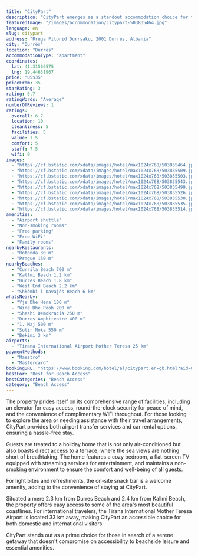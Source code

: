 ```yaml
---
title: "CityPart"
description: "CityPart emerges as a standout accommodation choice for travelers seeking a blend of comfort and convenience, complemented by stunning river views."
featuredImage: "/images/accommodation/citypart-503835464.jpg"
language: en
slug: citypart
address: "Rruga Filonid Durrsaku, 2001 Durrës, Albania"
city: "Durrës"
location: "Durrës"
accommodationType: "apartment"
coordinates:
  lat: 41.31566575
  lng: 19.44631967
price: "US$35"
priceFrom: 35
starRating: 3
rating: 6.7
ratingWords: "Average"
numberOfReviews: 1
ratings:
  overall: 6.7
  location: 10
  cleanliness: 5
  facilities: 5
  value: 7.5
  comfort: 5
  staff: 7.5
  wifi: 0
images:
  - "https://cf.bstatic.com/xdata/images/hotel/max1024x768/503835464.jpg?k=5ef86e8438a7d5c72f9a7d774c42a1e40b3314ed099b1db2c55abea95735476d&o=&hp=1"
  - "https://cf.bstatic.com/xdata/images/hotel/max1024x768/503835509.jpg?k=5c5e0e9d5107034cf8065a5a56ce4cbac195eb6cc67f803ab6938489d1d16243&o=&hp=1"
  - "https://cf.bstatic.com/xdata/images/hotel/max1024x768/503835503.jpg?k=3508e9197577eb1641c4e0f5c9b713606078d93eb278e639e554a781d0bdb6b3&o=&hp=1"
  - "https://cf.bstatic.com/xdata/images/hotel/max1024x768/503835543.jpg?k=2bfd16451cdb28ee3572601d8b12fbaa77d3ad30abf6f5e0ed3a0f024a1907cd&o=&hp=1"
  - "https://cf.bstatic.com/xdata/images/hotel/max1024x768/503835499.jpg?k=d0ddbabde9eeb0252c1892373244fdfc67bf15e2e9b709c98777a2a701618a85&o=&hp=1"
  - "https://cf.bstatic.com/xdata/images/hotel/max1024x768/503835526.jpg?k=d98a89402704e79538698cc4dac45d72a4a81e730d08c0bc10192b9227b1081b&o=&hp=1"
  - "https://cf.bstatic.com/xdata/images/hotel/max1024x768/503835530.jpg?k=3d1fdc434b151cb6d48a22444796db45754eff409638056150b0996bbf7ca6c4&o=&hp=1"
  - "https://cf.bstatic.com/xdata/images/hotel/max1024x768/503835535.jpg?k=c3fb399dd6fb492db8cc08c07b0bdf7f1ab200713079c220fa0f6e5a30c96d9b&o=&hp=1"
  - "https://cf.bstatic.com/xdata/images/hotel/max1024x768/503835514.jpg?k=cc9cbe1bf8b6d72e406bcb5fde1e8fe20398ac2f570d56eba56a4191a8456053&o=&hp=1"
amenities:
  - "Airport shuttle"
  - "Non-smoking rooms"
  - "Free parking"
  - "Free WiFi"
  - "Family rooms"
nearbyRestaurants:
  - "Rotonda 30 m"
  - "Prague 150 m"
nearbyBeaches:
  - "Currila Beach 700 m"
  - "Kallmi Beach 1.2 km"
  - "Durres Beach 1.8 km"
  - "West End Beach 2.2 km"
  - "Shkëmbi i Kavajës Beach 6 km"
whatsNearby:
  - "Yje Dhe Hena 100 m"
  - "Wine Dhe Pooh 200 m"
  - "Sheshi Demokracia 250 m"
  - "Durres Amphiteatre 400 m"
  - "1. Maj 500 m"
  - "Sotir Noka 550 m"
  - "Bekimi 3 km"
airports:
  - "Tirana International Airport Mother Teresa 25 km"
paymentMethods:
  - "Maestro"
  - "Mastercard"
bookingURL: "https://www.booking.com/hotel/al/citypart.en-gb.html?aid=8035640"
bestFor: "Best for Beach Access"
bestCategories: "Beach Access"
category: "Beach Access"
---
```


The property prides itself on its comprehensive range of facilities, including an elevator for easy access, round-the-clock security for peace of mind, and the convenience of complimentary WiFi throughout. For those looking to explore the area or needing assistance with their travel arrangements, CityPart provides both airport transfer services and car rental options, ensuring a hassle-free stay.

Guests are treated to a holiday home that is not only air-conditioned but also boasts direct access to a terrace, where the sea views are nothing short of breathtaking. The home features a cozy bedroom, a flat-screen TV equipped with streaming services for entertainment, and maintains a non-smoking environment to ensure the comfort and well-being of all guests.

For light bites and refreshments, the on-site snack bar is a welcome amenity, adding to the convenience of staying at CityPart. 

Situated a mere 2.3 km from Durres Beach and 2.4 km from Kallmi Beach, the property offers easy access to some of the area's most beautiful coastlines. For international travelers, the Tirana International Mother Teresa Airport is located 33 km away, making CityPart an accessible choice for both domestic and international visitors.

CityPart stands out as a prime choice for those in search of a serene getaway that doesn't compromise on accessibility to beachside leisure and essential amenities.